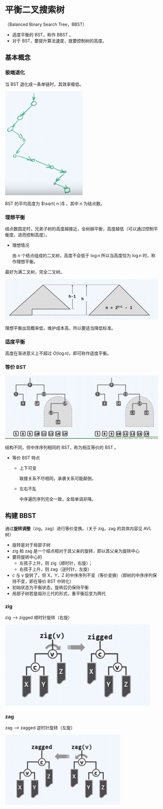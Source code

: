 # 平衡二叉搜索树

（Balanced Binary Search Tree，BBST）

- 适度平衡的 BST，称作 BBST 。
- 对于 BST，要提升算法速度，就要控制树的高度。

## 基本概念

### 极端退化

当 BST 退化成一条单链时，其效率极低。

![image-20220306090445922](images/平衡二叉搜索树/image-20220306090445922.png)

BST 的平均高度为  $\sqrt{ n }$ ，其中 $n$ 为结点数。

### 理想平衡

结点数固定时，兄弟子树的高度越接近，全树越平衡，高度越低（可以通过控制平衡度，进而控制高度）。

- 理想情况
	
	由 $n$ 个结点组成的二叉树，高度不会低于 $\log n$ 所以当高度恰为 $\log n$ 时，称作理想平衡。

最好为满二叉树，完全二叉树。

![image-20220306090710073](images/平衡二叉搜索树/image-20220306090710073.png)

理想平衡出现概率低，维护成本高，所以要适当降低标准。

### 适度平衡

高度在渐进意义上不超过 $O( \log n )$，即可称作适度平衡。

### 等价 BST

![image-20220306090752038](images/平衡二叉搜索树/image-20220306090752038.png)

结构不同，但中序序列相同的 BST，称为相互等价的 BST 。

- 等价 BST 特点

	- 上下可变

		联接关系不尽相同，承袭关系可能颠倒。

	- 左右不乱

		中序遍历序列完全一致，全局单调非降。

## 构建 BBST

通过**旋转调整**（zig，zag）进行等价变换。（关于 zig，zag 的具体内容见 AVL 树）

- 旋转是对于局部子树
- zig 和 zag 是一个结点相对于其父亲的旋转，即以其父亲为旋转中心
- 要将旋转中心的
	- 左孩子上升，则 zig（顺时针，右旋）；
	- 右孩子上升，则 zag（逆时针，左旋）
- c 与 v 旋转了，但 X，Y，Z 的中序序列不变（等价变换）（即树的中序序列保持不变，即在等价 BST 中转化）
- 初始状态为平衡状态，旋转后仍保持平衡
- 局部子树若是祖孙三代的形式，重平衡后变为两代

### zig

zig --> zigged 顺时针旋转（右旋）

![image-20220306091744853](images/平衡二叉搜索树/image-20220306091744853.png)

### zag

zag --> zagged 逆时针旋转（左旋）

![image-20220306091758659](images/平衡二叉搜索树/image-20220306091758659.png)

